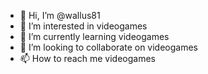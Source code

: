 - 👋 Hi, I’m @wallus81
- 👀 I’m interested in videogames
- 🌱 I’m currently learning videogames
- 💞️ I’m looking to collaborate on videogames
- 📫 How to reach me videogames

<!---
wallus81/wallus81 is a ✨ special ✨ repository because its `README.md` (this file) appears on your GitHub profile.
You can click the Preview link to take a look at your changes.
--->
